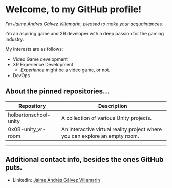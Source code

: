 # Welcome, to my GitHub profile!
*I'm Jaime Andrés Gálvez Villamarin, pleased to make your acquaintances.*

I'm an aspiring game and XR developer with a deep passion for the gaming industry.

My interests are as follows:
- Video Game development
- XR Experience Development
  - *Experience* might be a video game, or not.
- DevOps

## About the pinned repositories...
|Repository|Description|
-|-
|holbertonschool-unity|A collection of various Unity projects.|
|0x0B-unity_vr-room|An interactive virtual reality project where you can explore an empty room.|
***
## Additional contact info, besides the ones GitHub puts.
- LinkedIn: [Jaime Andrés Gálvez Villamarin](https://www.linkedin.com/in/jaime-andr%C3%A9s-g%C3%A1lvez-villamarin-434472192/)
